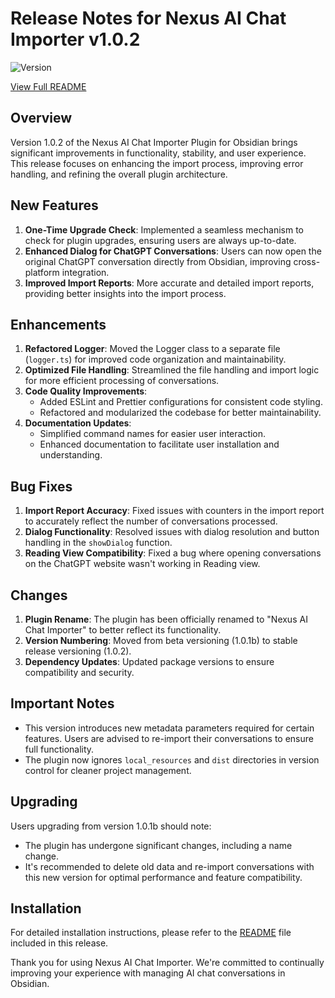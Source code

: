 # Release Notes for Nexus AI Chat Importer v1.0.2

![Version](https://img.shields.io/badge/version-1.0.2-blue)

[View Full README](https://github.com/Superkikim/nexus-ai-chat-importer/blob/v1.0.2/README.md)

## Overview
Version 1.0.2 of the Nexus AI Chat Importer Plugin for Obsidian brings significant improvements in functionality, stability, and user experience. This release focuses on enhancing the import process, improving error handling, and refining the overall plugin architecture.

## New Features
1. **One-Time Upgrade Check**: Implemented a seamless mechanism to check for plugin upgrades, ensuring users are always up-to-date.
2. **Enhanced Dialog for ChatGPT Conversations**: Users can now open the original ChatGPT conversation directly from Obsidian, improving cross-platform integration.
3. **Improved Import Reports**: More accurate and detailed import reports, providing better insights into the import process.

## Enhancements
1. **Refactored Logger**: Moved the Logger class to a separate file (`logger.ts`) for improved code organization and maintainability.
2. **Optimized File Handling**: Streamlined the file handling and import logic for more efficient processing of conversations.
3. **Code Quality Improvements**: 
   - Added ESLint and Prettier configurations for consistent code styling.
   - Refactored and modularized the codebase for better maintainability.
4. **Documentation Updates**: 
   - Simplified command names for easier user interaction.
   - Enhanced documentation to facilitate user installation and understanding.

## Bug Fixes
1. **Import Report Accuracy**: Fixed issues with counters in the import report to accurately reflect the number of conversations processed.
2. **Dialog Functionality**: Resolved issues with dialog resolution and button handling in the `showDialog` function.
3. **Reading View Compatibility**: Fixed a bug where opening conversations on the ChatGPT website wasn't working in Reading view.

## Changes
1. **Plugin Rename**: The plugin has been officially renamed to "Nexus AI Chat Importer" to better reflect its functionality.
2. **Version Numbering**: Moved from beta versioning (1.0.1b) to stable release versioning (1.0.2).
3. **Dependency Updates**: Updated package versions to ensure compatibility and security.

## Important Notes
- This version introduces new metadata parameters required for certain features. Users are advised to re-import their conversations to ensure full functionality.
- The plugin now ignores `local_resources` and `dist` directories in version control for cleaner project management.

## Upgrading
Users upgrading from version 1.0.1b should note:
- The plugin has undergone significant changes, including a name change.
- It's recommended to delete old data and re-import conversations with this new version for optimal performance and feature compatibility.

## Installation
For detailed installation instructions, please refer to the [README](https://github.com/Superkikim/nexus-ai-chat-importer/blob/v1.0.2/README.md#installation) file included in this release.

Thank you for using Nexus AI Chat Importer. We're committed to continually improving your experience with managing AI chat conversations in Obsidian.
